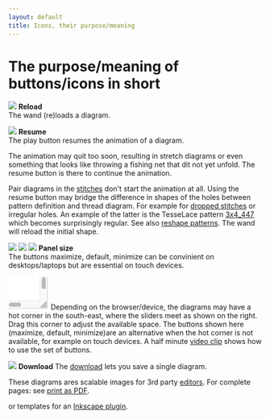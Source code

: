 ```yaml
---
layout: default
title: Icons, their purpose/meaning
---
```


The purpose/meaning of buttons/icons in short
=============================================

![ ](/GroundForge/images/wand.png)
**Reload**  
The wand (re)loads a diagram. 
 

![ ](/GroundForge/images/play.png)
**Resume**  
The play button resumes the animation of a diagram.

The animation may quit too soon, resulting in stretch diagrams 
or even something that looks like throwing a fishing net that dit not yet unfold.
The resume button is there to continue the animation.

Pair diagrams in the [stitches](GroundForge/stitches) don't start the animation at all.
Using the resume button may bridge the difference in shapes of the holes between pattern definition and thread diagram.
For example for [dropped stitches](Replace#drop-stitches) or irregular holes.
An example of the latter is the TesseLace pattern [3x4_447](/GroundForge/stitches.html?TesseLace=3x4_447&patchWidth=12&patchHeight=12&tile=4-L8,-50F,56-O&shiftColsSW=0&shiftRowsSW=3&shiftColsSE=4&shiftRowsSE=0&)
which becomes surprisingly regular.
See also [reshape patterns](Reshape-Patterns).
The wand will reload the initial shape.

![ ](/GroundForge/images/maximize.png)
![ ](/GroundForge/images/reset-dimensions.png)
![ ](/GroundForge/images/minimize.png)
**Panel size**  
The buttons maximize, default, minimize can be convinient on desktops/laptops
but are essential on touch devices.

![](images/resize.png?align=right)
Depending on the browser/device, the diagrams may have a hot corner
in the south-east, where the sliders meet as shown on the right.
Drag this corner to adjust the available space. 
The buttons shown here (maximize, default, minimize)are an alternative when the hot corner is not available, for example on touch devices.
A half minute [video clip](clips/resize) shows how to use the set of buttons.


![ ](/GroundForge/images/download.jpg) **Download**
The [download](Download) lets you save a single diagram.

These diagrams ares scalable images for 3rd party [editors](Reshape-Patterns#evaluated-editors).
For complete pages: see [print as PDF](clips/print-as-pdf).

or templates for an [Inkscape plugin](/inkscape-bobbinlace/).
